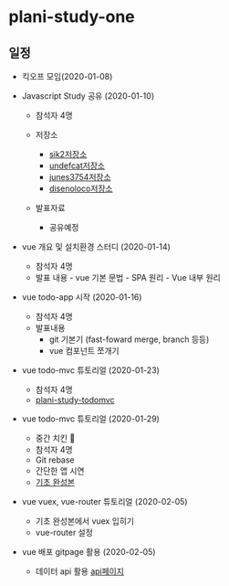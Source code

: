 # plani-study-one

## 일정

- 킥오프 모임(2020-01-08)

- Javascript Study 공유 (2020-01-10)
  - 참석자 4명
  - 저장소
    - [sik2저장소](https://github.com/devpang20/vue-sik2)
    - [undefcat저장소](https://github.com/undefcat/plani-vue)
    - [junes3754저장소](https://github.com/junes3754/vue_study)
    - [disenoloco저장소](https://github.com/disenoloco/vue-plani)
     
  - 발표자료
    - 공유예정

- vue 개요 및 설치환경 스터디 (2020-01-14)
	- 참석자 4명
	- 발표 내용
    		- vue 기본 문법
    		- SPA 원리
    		- Vue 내부 원리
    
- vue todo-app 시작 (2020-01-16)
	- 참석자 4명
	- 발표내용
		- git 기본기 (fast-foward merge, branch 등등) 
		- vue 컴포넌트 쪼개기

- vue todo-mvc 튜토리얼 (2020-01-23)
	- 참석자 4명
	- [plani-study-todomvc](https://github.com/undefcat/plani-study-todomvc)
	
- vue todo-mvc 튜토리얼 (2020-01-29)
	- 중간 치킨 🍗
	- 참석자 4명
	- Git rebase 
	- 간단한 앱 시연
	- [기초 완성본](https://github.com/devpang20/vue-sik2)

- vue vuex, vue-router 튜토리얼 (2020-02-05)
	- 기초 완성본에서 vuex 입히기
	- vue-router 설정
- vue 배포 gitpage 활용 (2020-02-05)
	- 데이터 api 활용 [api페이지](https://jsonplaceholder.typicode.com)
